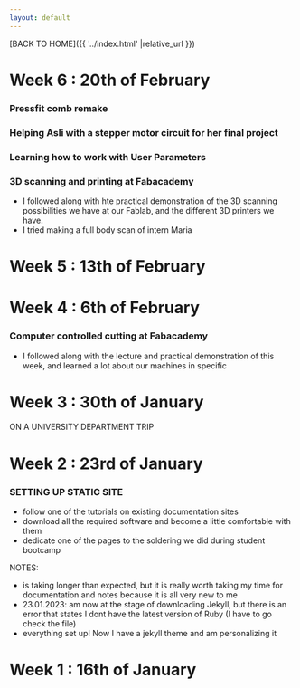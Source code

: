 ```yaml
---
layout: default
---
```



[BACK TO HOME]({{ '../index.html' |relative_url }})


# Week 6 : 20th of February

### Pressfit comb remake

### Helping Asli with a stepper motor circuit for her final project

### Learning how to work with User Parameters

### 3D scanning and printing at Fabacademy
- I followed along with hte practical demonstration of the 3D scanning possibilities we have at our Fablab, and the different 3D printers we have.
- I tried making a full body scan of intern Maria


# Week 5 : 13th of February



# Week 4 : 6th of February

### Computer controlled cutting at Fabacademy
- I followed along with the lecture and practical demonstration of this week, and learned a lot about our machines in specific


# Week 3 : 30th of January

ON A UNIVERSITY DEPARTMENT TRIP

# Week 2 : 23rd of January

### SETTING UP STATIC SITE

- follow one of the tutorials on existing documentation sites
- download all the required software and become a little comfortable with them
- dedicate one of the pages to the soldering we did during student bootcamp

NOTES:
- is taking longer than expected, but it is really worth taking my time for documentation and notes because it is all very new to me
- 23.01.2023: am now at the stage of downloading Jekyll, but there is an error that states I dont have the latest version of Ruby (I have to go check the file)
- everything set up! Now I have a jekyll theme and am personalizing it


# Week 1 : 16th of January